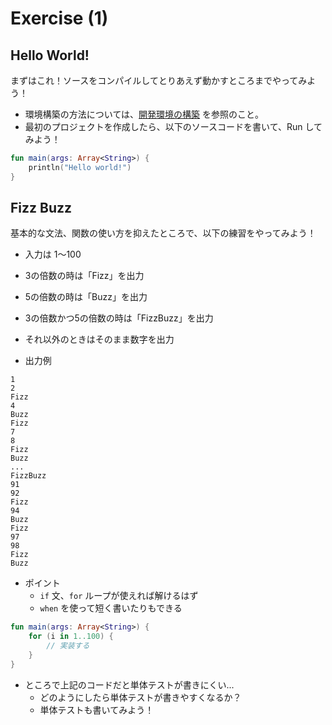 # Exercise (1)

## Hello World!

まずはこれ！ソースをコンパイルしてとりあえず動かすところまでやってみよう！

* 環境構築の方法については、[開発環境の構築](./development_environment.md) を参照のこと。
* 最初のプロジェクトを作成したら、以下のソースコードを書いて、Run してみよう！

```kotlin
fun main(args: Array<String>) {
    println("Hello world!")
}
```

## Fizz Buzz

基本的な文法、関数の使い方を抑えたところで、以下の練習をやってみよう！

* 入力は 1〜100
* 3の倍数の時は「Fizz」を出力
* 5の倍数の時は「Buzz」を出力
* 3の倍数かつ5の倍数の時は「FizzBuzz」を出力
* それ以外のときはそのまま数字を出力

* 出力例

```
1
2
Fizz
4
Buzz
Fizz
7
8
Fizz
Buzz
...
FizzBuzz
91
92
Fizz
94
Buzz
Fizz
97
98
Fizz
Buzz
```

* ポイント
  * `if` 文、`for` ループが使えれば解けるはず
  * `when` を使って短く書いたりもできる

```kotlin
fun main(args: Array<String>) {
    for (i in 1..100) {
        // 実装する
    }
}
```

* ところで上記のコードだと単体テストが書きにくい...
  * どのようにしたら単体テストが書きやすくなるか？
  * 単体テストも書いてみよう！

